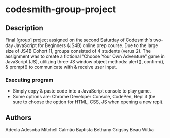 # codesmith-group-project

## Description

Final [group] project assigned on the second Saturday of Codesmith's two-day JavaScript for Beginners (JS4B) online prep course. Due to the large size of JS4B Cohort 11, groups consisted of 4 students (verus 2). The assignment was to create a fictional "Choose Your Own Adventure" game in JavaScript (JS), utilizing three JS window object methods: alert(), confirm(), & prompt() to communicate with & receive user input. 

### Executing program

* Simply copy & paste code into a JavaScript console to play game.
* Some options are: Chrome Developer Console, CodePen, Repl.it (be sure to choose the option for HTML, CSS, JS when opening a new repl).

## Authors

Adeola Adesoba
Mitchell Calmão Baptista 
Bethany Grigsby
Beau Witka
